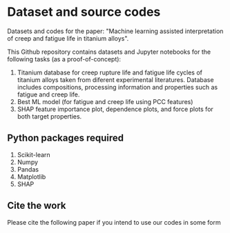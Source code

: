 # Dataset and source codes

Datasets and codes for the paper: "Machine learning assisted interpretation of creep and fatigue life in titanium alloys". 

This Github repository contains datasets and Jupyter notebooks for the following tasks (as a proof-of-concept):

1. Titanium database for creep rupture life and fatigue life cycles of titanium alloys taken from diferent experimental literatures. Database includes    compositions, processing information and properties such as fatigue and creep life. 
2. Best ML model (for fatigue and creep life using PCC features)
3. SHAP feature importance plot, dependence plots, and force plots for both target properties.

## Python packages required
1. Scikit-learn
2. Numpy
3. Pandas
4. Matplotlib
5. SHAP

## Cite the work
Please cite the following paper if you intend to use our codes in some form

